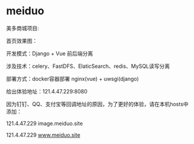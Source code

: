 # meiduo

美多商城项目:

首页效果图：


开发模式：Django + Vue 前后端分离

涉及技术：celery、FastDFS、ElaticSearch、redis、MySQL读写分离

部署方式：docker容器部署 nginx(vue) + uwsgi(django)




给出体验地址：121.4.47.229:8080

因为钉钉、QQ、支付宝等回调地址的原因，为了更好的体验，请在本机hosts中添加：

121.4.47.229 image.meiduo.site

121.4.47.229 www.meiduo.site

